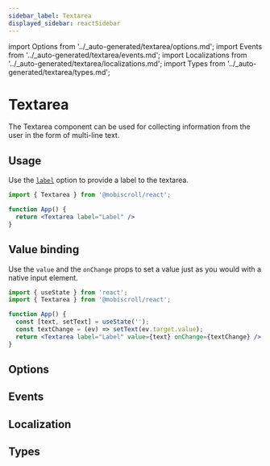 ```yaml
---
sidebar_label: Textarea
displayed_sidebar: reactSidebar
---
```


import Options from '../\_auto-generated/textarea/options.md';
import Events from '../\_auto-generated/textarea/events.md';
import Localizations from '../\_auto-generated/textarea/localizations.md';
import Types from '../\_auto-generated/textarea/types.md';

# Textarea

The Textarea component can be used for collecting information from the user in the form of multi-line text.

## Usage

Use the [`label`](#opt-label) option to provide a label to the textarea.

```jsx
import { Textarea } from '@mobiscroll/react';

function App() {
  return <Textarea label="Label" />
}
```

## Value binding

Use the `value` and the `onChange` props to set a value just as you would with a native input element.

```jsx
import { useState } from 'react';
import { Textarea } from '@mobiscroll/react';

function App() {
  const [text, setText] = useState('');
  const textChange = (ev) => setText(ev.target.value);
  return <Textarea label="Label" value={text} onChange={textChange} />
}
```

<div className="option-list">

## Options

<Options />

## Events

<Events />

## Localization

<Localizations />

## Types

<Types />

</div>
